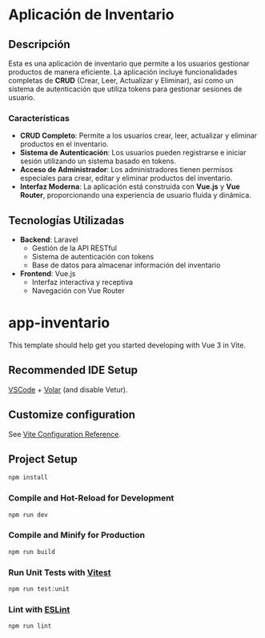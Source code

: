 
# Aplicación de Inventario

## Descripción

Esta es una aplicación de inventario que permite a los usuarios gestionar productos de manera eficiente. La aplicación incluye funcionalidades completas de **CRUD** (Crear, Leer, Actualizar y Eliminar), así como un sistema de autenticación que utiliza tokens para gestionar sesiones de usuario.

### Características

- **CRUD Completo**: Permite a los usuarios crear, leer, actualizar y eliminar productos en el inventario.
- **Sistema de Autenticación**: Los usuarios pueden registrarse e iniciar sesión utilizando un sistema basado en tokens.
- **Acceso de Administrador**: Los administradores tienen permisos especiales para crear, editar y eliminar productos del inventario.
- **Interfaz Moderna**: La aplicación está construida con **Vue.js** y **Vue Router**, proporcionando una experiencia de usuario fluida y dinámica.

## Tecnologías Utilizadas

- **Backend**: Laravel
  - Gestión de la API RESTful
  - Sistema de autenticación con tokens
  - Base de datos para almacenar información del inventario
- **Frontend**: Vue.js
  - Interfaz interactiva y receptiva
  - Navegación con Vue Router



# app-inventario

This template should help get you started developing with Vue 3 in Vite.

## Recommended IDE Setup

[VSCode](https://code.visualstudio.com/) + [Volar](https://marketplace.visualstudio.com/items?itemName=Vue.volar) (and disable Vetur).

## Customize configuration

See [Vite Configuration Reference](https://vite.dev/config/).

## Project Setup

```sh
npm install
```

### Compile and Hot-Reload for Development

```sh
npm run dev
```

### Compile and Minify for Production

```sh
npm run build
```

### Run Unit Tests with [Vitest](https://vitest.dev/)

```sh
npm run test:unit
```

### Lint with [ESLint](https://eslint.org/)

```sh
npm run lint
```
